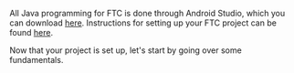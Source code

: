 All Java programming for FTC is done through Android Studio, which you can download <a href="https://developer.android.com/studio" target="_blank">here</a>. Instructions for setting up your FTC project can be found <a href="https://gm0.org/en/latest/docs/software/getting-started/using-android-studio.html" target="_blank">here</a>.

Now that your project is set up, let's start by going over some fundamentals.